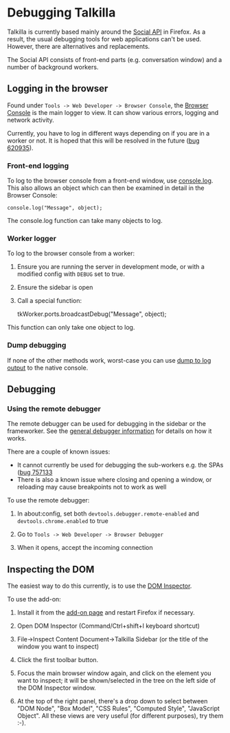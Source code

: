 # Debugging Talkilla

Talkilla is currently based mainly around the [Social API](https://developer.mozilla.org/docs/Social_API) in Firefox. As a result, the usual debugging tools for web applications can't be used. However, there are alternatives and replacements.

The Social API consists of front-end parts (e.g. conversation window) and a number of background workers.

## Logging in the browser

Found under `Tools -> Web Developer -> Browser Console`, the [Browser Console](https://developer.mozilla.org/docs/Tools/Browser_Console) is the main logger to view. It can show various errors, logging and network activity.

Currently, you have to log in different ways depending on if you are in a worker or not. It is hoped that this will be resolved in the future ([bug 620935](https://bugzilla.mozilla.org/show_bug.cgi?id=620935)).

### Front-end logging

To log to the browser console from a front-end window, use [console.log](https://developer.mozilla.org/docs/Web/API/console.log). This also allows an object which can then be examined in detail in the Browser Console:

    console.log("Message", object);

The console.log function can take many objects to log.

### Worker logger

To log to the browser console from a worker:

1. Ensure you are running the server in development mode, or with a modified config with `DEBUG` set to true.

2. Ensure the sidebar is open

3. Call a special function:

    tkWorker.ports.broadcastDebug("Message", object);

This function can only take one object to log.

### Dump debugging

If none of the other methods work, worst-case you can use [dump to log output](https://developer.mozilla.org/docs/Debugging_JavaScript#dump.28.29) to the native console.

## Debugging

### Using the remote debugger

The remote debugger can be used for debugging in the sidebar or the frameworker. See the [general debugger information](https://developer.mozilla.org/docs/Tools/Debugger) for details on how it works.

There are a couple of known issues:

* It cannot currently be used for debugging the sub-workers e.g. the SPAs ([bug 757133](https://bugzilla.mozilla.org/show_bug.cgi?id=757133)
* There is also a known issue where closing and opening a window, or reloading may cause breakpoints not to work as well

To use the remote debugger:

1. In about:config, set both `devtools.debugger.remote-enabled` and `devtools.chrome.enabled` to true

2. Go to `Tools -> Web Developer -> Browser Debugger`

3. When it opens, accept the incoming connection

## Inspecting the DOM

The easiest way to do this currently, is to use the [DOM Inspector](https://addons.mozilla.org/firefox/addon/dom-inspector-6622/).

To use the add-on:

1. Install it from the [add-on page](https://addons.mozilla.org/firefox/addon/dom-inspector-6622/) and restart Firefox if necessary.

2. Open DOM Inspector (Command/Ctrl+shift+I keyboard shortcut)

3. File->Inspect Content Document->Talkilla Sidebar (or the title of the window you want to inspect)

4. Click the first toolbar button.

5. Focus the main browser window again, and click on the element you want to inspect; it will be shown/selected in the tree on the left side of the DOM Inspector window.

6. At the top of the right panel, there's a drop down to select between "DOM Node", "Box Model", "CSS Rules", "Computed Style", "JavaScript Object". All these views are very useful (for different purposes), try them :-).
